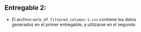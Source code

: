 ## Entregable 2: 

* El archivo `melb_df_filtered_columns-1.csv` contiene los datos generados en el primer entregable, a utilizarse en el segundo
